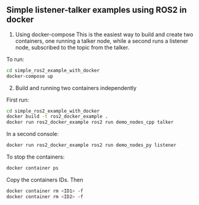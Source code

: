 ## Simple listener-talker examples using ROS2 in docker

1. Using docker-compose
This is the easiest way to build and create two containers, one running a talker node, while a second runs a listener node, subscribed to the topic from the talker.

To run:
```bash
cd simple_ros2_example_with_docker
docker-compose up
```

2. Build and running two containers independently

First run:
```bash
cd simple_ros2_example_with_docker
docker build -t ros2_docker_example .
docker run ros2_docker_example ros2 run demo_nodes_cpp talker
```

In a second console: 
```bash
docker run ros2_docker_example ros2 run demo_nodes_py listener
```

To stop the containers: 
```bash
docker container ps
```
Copy the containers IDs. Then
```bash
docker container rm <ID1> -f
docker container rm <ID2> -f
```
